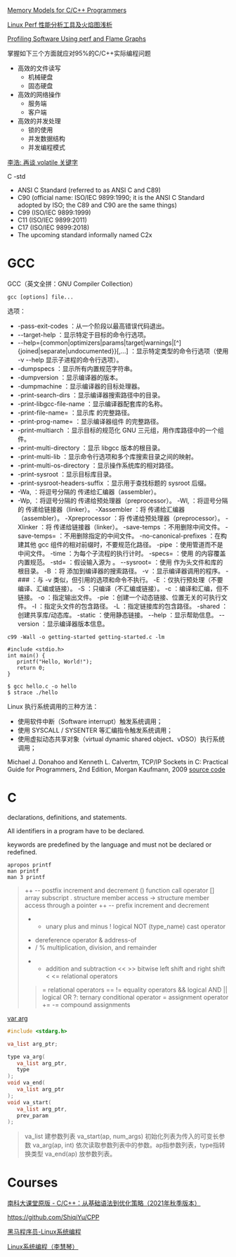 
[Memory Models for C/C++ Programmers](https://arxiv.org/pdf/1803.04432.pdf)

[Linux Perf 性能分析工具及火焰图浅析](https://zhuanlan.zhihu.com/p/54276509)

[Profiling Software Using perf and Flame Graphs](https://www.percona.com/blog/2019/11/20/profiling-software-using-perf-and-flame-graphs/)

掌握如下三个方面就应对95%的C/C++实际编程问题
* 高效的文件读写
  * 机械硬盘
  * 固态硬盘
* 高效的网络操作
  * 服务端
  * 客户端
* 高效的并发处理
  * 锁的使用
  * 并发数据结构
  * 并发编程模式

[李浩: 再谈 volatile 关键字](https://blog.csdn.net/21cnbao/article/details/114362308?spm=1001.2014.3001.5501)



C -std
* ANSI C Standard (referred to as ANSI C and C89)
* C90 (official name: ISO/IEC 9899:1990; it is the ANSI C Standard adopted by ISO; the C89 and C90 are the same things)
* C99 (ISO/IEC 9899:1999)
* C11 (ISO/IEC 9899:2011)
* C17 (ISO/IEC 9899:2018)
* The upcoming standard informally named C2x


# GCC

GCC（英文全拼：GNU Compiler Collection）

```
gcc [options] file...
```

选项：
* -pass-exit-codes ：从一个阶段以最高错误代码退出。
* --target-help ：显示特定于目标的命令行选项。
* --help={common|optimizers|params|target|warnings|[^]{joined|separate|undocumented}}[,...] ：显示特定类型的命令行选项（使用 -v --help 显示子进程的命令行选项）。
* -dumpspecs ：显示所有内置规范字符串。
* -dumpversion ：显示编译器的版本。
* -dumpmachine ：显示编译器的目标处理器。
* -print-search-dirs ：显示编译器搜索路径中的目录。
* -print-libgcc-file-name ：显示编译器配套库的名称。
* -print-file-name=<lib> ：显示库 <lib> 的完整路径。
* -print-prog-name=<prog> ：显示编译器组件 <prog> 的完整路径。
* -print-multiarch ：显示目标的规范化 GNU 三元组，用作库路径中的一个组件。
* -print-multi-directory ：显示 libgcc 版本的根目录。
* -print-multi-lib ：显示命令行选项和多个库搜索目录之间的映射。
* -print-multi-os-directory ：显示操作系统库的相对路径。
* -print-sysroot ：显示目标库目录。
* -print-sysroot-headers-suffix ：显示用于查找标题的 sysroot 后缀。
* -Wa,<options> ：将逗号分隔的 <options> 传递给汇编器（assembler）。
* -Wp,<options> ：将逗号分隔的 <options> 传递给预处理器（preprocessor）。
-Wl,<options> ：将逗号分隔的 <options> 传递给链接器（linker）。
-Xassembler <arg> ：将 <arg> 传递给汇编器（assembler）。
-Xpreprocessor <arg> ：将 <arg> 传递给预处理器（preprocessor）。
-Xlinker <arg> ：将 <arg> 传递给链接器（linker）。
-save-temps ：不用删除中间文件。
-save-temps=<arg> ：不用删除指定的中间文件。
-no-canonical-prefixes ：在构建其他 gcc 组件的相对前缀时，不要规范化路径。
-pipe ：使用管道而不是中间文件。
-time ：为每个子流程的执行计时。
-specs=<file> ：使用 <file> 的内容覆盖内置规范。
-std=<standard> ：假设输入源为 <standard>。
--sysroot=<directory> ：使用 <directory> 作为头文件和库的根目录。
-B <directory> ：将 <directory> 添加到编译器的搜索路径。
-v ：显示编译器调用的程序。
-### ：与 -v 类似，但引用的选项和命令不执行。
-E ：仅执行预处理（不要编译、汇编或链接）。
-S ：只编译（不汇编或链接）。
-c ：编译和汇编，但不链接。
-o <file> ：指定输出文件。
-pie ：创建一个动态链接、位置无关的可执行文件。
-I ：指定头文件的包含路径。
-L ：指定链接库的包含路径。
-shared ：创建共享库/动态库。
-static ：使用静态链接。
--help ：显示帮助信息。
--version ：显示编译器版本信息。



```
c99 -Wall -o getting-started getting-started.c -lm
```




 


```
#include <stdio.h>
int main() {
   printf("Hello, World!");
   return 0;
}

$ gcc hello.c -o hello
$ strace ./hello
```

 Linux 执行系统调用的三种方法：
* 使用软件中断（Software interrupt）触发系统调用；
* 使用 SYSCALL / SYSENTER 等汇编指令触发系统调用；
* 使用虚拟动态共享对象（virtual dynamic shared object、vDSO）执行系统调用；


 Michael J. Donahoo and Kenneth L. Calvertm, TCP/IP Sockets in C: Practical Guide for Programmers, 2nd Edition, Morgan Kaufmann, 2009 [source code](http://cs.ecs.baylor.edu/~donahoo/practical/CSockets2/textcode.html)



# C

declarations, definitions, and statements.

All identifiers in a program have to be declared.

keywords are predefined by the language and must not be declared or redefined.

```shell
apropos printf
man printf
man 3 printf
```


> ++ -- postfix increment and decrement
> () function call operator
> [] array subscript
> . structure member access
> -> structure member access through a pointer
> ++ -- prefix increment and decrement
> + - unary plus and minus
> ! logical NOT
> (type_name) cast operator
> * dereference operator
> & address-of
> * / % multiplication, division, and remainder
> + - addition and subtraction
> << >> bitwise left shift and right shift
> < <= relational operators
> >= relational operators
> == != equality operators
> && logical AND
> || logical OR
> ?: ternary conditional operator
> = assignment operator
> += -= compound assignments

[var arg](https://www.tutorialspoint.com/c_standard_library/c_macro_va_arg.htm)

```c
#include <stdarg.h>

va_list arg_ptr;

type va_arg(
   va_list arg_ptr,
   type 
);
void va_end(
   va_list arg_ptr 
);
void va_start(
   va_list arg_ptr,
   prev_param 
);
```

>va_list  建参数列表
>va_start(ap, num_args) 初始化列表为传入的可变长参数
>va_arg(ap, int) 依次读取参数列表中的参数。ap指参数列表，type指转换类型
>va_end(ap) 放参数列表。



 # Courses

 [南科大课堂原版 - C/C++：从基础语法到优化策略（2021年秋季版本）](https://www.bilibili.com/video/BV1Vf4y1P7pq?p=1)

 https://github.com/ShiqiYu/CPP



[黑马程序员-Linux系统编程](https://www.bilibili.com/video/BV1KE411q7ee?p=1)

[Linux系统编程（李慧琴）](https://www.bilibili.com/video/BV1yJ411S7r6?from=search&seid=13482678134358786324&spm_id_from=333.337.0.0)